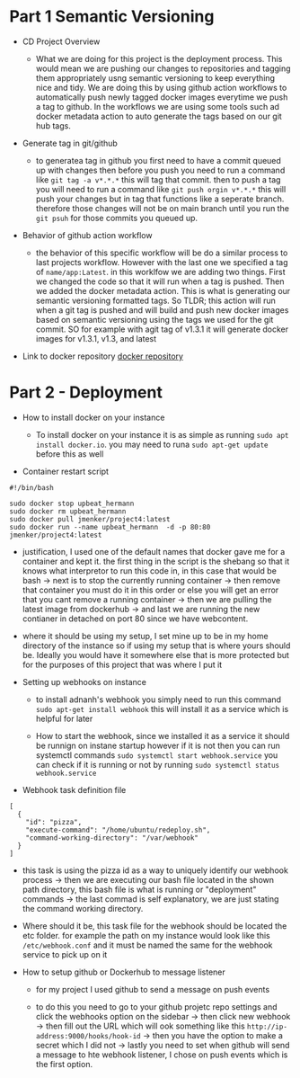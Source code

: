 # Part 1 Semantic Versioning

- CD Project Overview
	* What we are doing for this project is the deployment process. This would mean we are pushing our changes to repositories and tagging them appropriately usng semantic versioning to keep everything nice and tidy. We are doing this by using github action workflows to automatically push newly tagged docker images everytime we push a tag to github. In the workflows we are using some tools such ad docker metadata action to auto generate the tags based on our git hub tags.

- Generate tag in git/github
	* to generatea  tag in github you first need to have a commit queued up with changes then before you push you need to run a command like `git tag -a v*.*.*` this will tag that commit. then to push a tag you will need to run a command like `git push orgin v*.*.*` this will push your changes but in tag that functions like a seperate branch. therefore those changes will not be on main branch until you run the `git psuh` for those commits you queued up.

- Behavior of github action workflow
	* the behavior of this specific workflow will be do a similar process to last projects workflow. However with the last one we specified a tag of `name/app:Latest`. in this worklfow we are adding two things. First we changed the code so that it will run when a tag is pushed. Then we added the docker metadata action. This is what is generating our semantic versioning formatted tags. So TLDR; this action will run when a git tag is pushed and will build and push new docker images based on semantic versioning using the tags we used for the git commit. SO for example with agit tag of v1.3.1 it will generate docker images for v1.3.1, v1.3, and latest

- Link to docker repository
[docker repository](https://hub.docker.com/repository/docker/jmenker/project4/general)


# Part 2 - Deployment

- How to install docker on your instance
	* To install docker on your instance it is as simple as running `sudo apt install docker.io`. you may need to runa `sudo apt-get update` before this as well

- Container restart script
```
#!/bin/bash

sudo docker stop upbeat_hermann
sudo docker rm upbeat_hermann
sudo docker pull jmenker/project4:latest
sudo docker run --name upbeat_hermann  -d -p 80:80 jmenker/project4:latest
```
* justification, I used one of the default names that docker gave me for a container and kept it. the first thing in the script is the shebang so that it knows what interpretor to run this code in, in this case that would be bash -> next is to stop the currently running container -> then remove that container you must do it in this order or else you will get an error that you cant remove a running container -> then we are pulling the latest image from dockerhub -> and last we are running the new contianer in detached on port 80 since we have webcontent.

* where it should be using my setup, I set mine up to be in my home directory of the instance so if using my setup that is where yours should be. Ideally you would have it somewhere else that is more protected but for the purposes of this project that was where I put it

- Setting up webhooks on instance
	* to install adnanh's webhook you simply need to run this command `sudo apt-get install webhook` this will install it as a service which is helpful for later

	* How to start the webhook, since we installed it as a service it should be runnign on instane startup however if it is not then you can run systemctl commands	`sudo systemctl start webhook.service` you can check if it is running or not by running `sudo systemctl status webhook.service`

- Webhook task definition file

```
[
  {
    "id": "pizza",
    "execute-command": "/home/ubuntu/redeploy.sh",
    "command-working-directory": "/var/webhook"
  }
]
```

* this task is using the pizza id as a way to uniquely identify our webhook process -> then we are executing our bash file located in the shown path directory, this bash file is what is running or "deployment" commands -> the last commad is self explanatory, we are just stating the command working directory.

* Where should it be, this task file for the webhook should be located the etc folder. for example the path on my instance would look like this `/etc/webhook.conf` and it must be named the same for the webhook service to pick up on it

- How to setup github or Dockerhub to message listener

	* for my project I used github to send a message on push events

	* to do this you need to go to your github projetc repo settings and click the webhooks option on the sidebar -> then click new webhook -> then fill out the URL which will ook something like this `http://ip-address:9000/hooks/hook-id` -> then you have the option to make a secret which I did not -> lastly you need to set when github will send a message to hte webhook listener, I chose on push events which is the first option.
